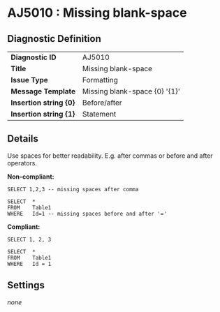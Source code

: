 # AJ5010 : Missing blank-space

## Diagnostic Definition

<table>
  <tr>
    <td class="header"><b>Diagnostic ID</b></td>
    <td>AJ5010</td>
  </tr>
  <tr>
    <td class="header"><b>Title</b></td>
    <td>Missing blank-space</td>
  </tr>
  <tr>
    <td class="header"><b>Issue Type</b></td>
    <td>Formatting</td>
  </tr>
  <tr>
    <td class="header"><b>Message Template</b></td>
    <td>Missing blank-space {0} '{1}'</td>
  </tr>
    <tr>
    <td class="header"><b>Insertion string {0}</b></td>
    <td>Before/after</td>
  </tr>
  <tr>
    <td class="header"><b>Insertion string {1}</b></td>
    <td>Statement</td>
  </tr>

</table>

## Details

Use spaces for better readability. E.g. after commas or before and after operators.

**Non-compliant:**

```tsql
SELECT 1,2,3 -- missing spaces after comma
```

```tsql
SELECT  *
FROM    Table1
WHERE   Id=1 -- missing spaces before and after '='
```

**Compliant:**

```tsql
SELECT 1, 2, 3
```

```tsql
SELECT  *
FROM    Table1
WHERE   Id = 1
```


## Settings

*none*

